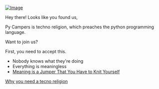 [![Image](https://i.imgur.com/dbsGJaD.jpg)](https://github.com/pycampers)

Hey there! Looks like you found us,

Py Campers is techno religion, which preaches the python programming language.

Want to join us?

First, you need to accept this.
- Nobody knows what they're doing
- Everything is meaningless
- [Meaning is a Jumper That You Have to Knit Yourself](https://www.youtube.com/watch?v=psaCM1j9LEM&t=1s)

[Why you need a tecno religion](https://www.youtube.com/watch?v=lgeyUd_piiU)
